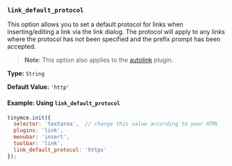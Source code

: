 ### `link_default_protocol`

This option allows you to set a default protocol for links when inserting/editing a link via the link dialog. The protocol will apply to any links where the protocol has not been specified and the prefix prompt has been accepted.

> **Note**: This option also applies to the [autolink]({{site.baseurl}}/plugins/opensource/autolink) plugin.

**Type:** `String`

**Default Value:** `'http'`

#### Example: Using `link_default_protocol`

```js
tinymce.init({
  selector: 'textarea',  // change this value according to your HTML
  plugins: 'link',
  menubar: 'insert',
  toolbar: 'link',
  link_default_protocol: 'https'
});
```

